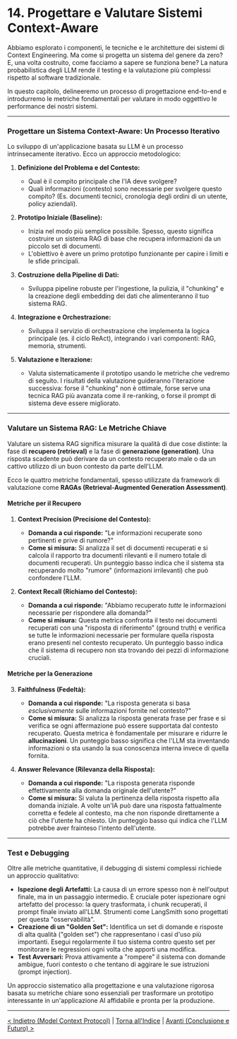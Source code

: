 # 14. Progettare e Valutare Sistemi Context-Aware

Abbiamo esplorato i componenti, le tecniche e le architetture dei sistemi di Context Engineering. Ma come si progetta un sistema del genere da zero? E, una volta costruito, come facciamo a sapere se funziona bene? La natura probabilistica degli LLM rende il testing e la valutazione più complessi rispetto al software tradizionale.

In questo capitolo, delineeremo un processo di progettazione end-to-end e introdurremo le metriche fondamentali per valutare in modo oggettivo le performance dei nostri sistemi.

---

### Progettare un Sistema Context-Aware: Un Processo Iterativo

Lo sviluppo di un'applicazione basata su LLM è un processo intrinsecamente iterativo. Ecco un approccio metodologico:

1.  **Definizione del Problema e del Contesto:**

    - Qual è il compito principale che l'IA deve svolgere?
    - Quali informazioni (contesto) sono necessarie per svolgere questo compito? (Es. documenti tecnici, cronologia degli ordini di un utente, policy aziendali).

2.  **Prototipo Iniziale (Baseline):**

    - Inizia nel modo più semplice possibile. Spesso, questo significa costruire un sistema RAG di base che recupera informazioni da un piccolo set di documenti.
    - L'obiettivo è avere un primo prototipo funzionante per capire i limiti e le sfide principali.

3.  **Costruzione della Pipeline di Dati:**

    - Sviluppa pipeline robuste per l'ingestione, la pulizia, il "chunking" e la creazione degli embedding dei dati che alimenteranno il tuo sistema RAG.

4.  **Integrazione e Orchestrazione:**

    - Sviluppa il servizio di orchestrazione che implementa la logica principale (es. il ciclo ReAct), integrando i vari componenti: RAG, memoria, strumenti.

5.  **Valutazione e Iterazione:**
    - Valuta sistematicamente il prototipo usando le metriche che vedremo di seguito. I risultati della valutazione guideranno l'iterazione successiva: forse il "chunking" non è ottimale, forse serve una tecnica RAG più avanzata come il re-ranking, o forse il prompt di sistema deve essere migliorato.

---

### Valutare un Sistema RAG: Le Metriche Chiave

Valutare un sistema RAG significa misurare la qualità di due cose distinte: la fase di **recupero (retrieval)** e la fase di **generazione (generation)**. Una risposta scadente può derivare da un contesto recuperato male o da un cattivo utilizzo di un buon contesto da parte dell'LLM.

Ecco le quattro metriche fondamentali, spesso utilizzate da framework di valutazione come **RAGAs (Retrieval-Augmented Generation Assessment)**.

#### Metriche per il Recupero

1.  **Context Precision (Precisione del Contesto):**

    - **Domanda a cui risponde:** "Le informazioni recuperate sono pertinenti e prive di rumore?"
    - **Come si misura:** Si analizza il set di documenti recuperati e si calcola il rapporto tra documenti rilevanti e il numero totale di documenti recuperati. Un punteggio basso indica che il sistema sta recuperando molto "rumore" (informazioni irrilevanti) che può confondere l'LLM.

2.  **Context Recall (Richiamo del Contesto):**
    - **Domanda a cui risponde:** "Abbiamo recuperato _tutte_ le informazioni necessarie per rispondere alla domanda?"
    - **Come si misura:** Questa metrica confronta il testo nei documenti recuperati con una "risposta di riferimento" (ground truth) e verifica se tutte le informazioni necessarie per formulare quella risposta erano presenti nel contesto recuperato. Un punteggio basso indica che il sistema di recupero non sta trovando dei pezzi di informazione cruciali.

#### Metriche per la Generazione

3.  **Faithfulness (Fedeltà):**

    - **Domanda a cui risponde:** "La risposta generata si basa _esclusivamente_ sulle informazioni fornite nel contesto?"
    - **Come si misura:** Si analizza la risposta generata frase per frase e si verifica se ogni affermazione può essere supportata dal contesto recuperato. Questa metrica è fondamentale per misurare e ridurre le **allucinazioni**. Un punteggio basso significa che l'LLM sta inventando informazioni o sta usando la sua conoscenza interna invece di quella fornita.

4.  **Answer Relevance (Rilevanza della Risposta):**
    - **Domanda a cui risponde:** "La risposta generata risponde effettivamente alla domanda originale dell'utente?"
    - **Come si misura:** Si valuta la pertinenza della risposta rispetto alla domanda iniziale. A volte un'IA può dare una risposta fattualmente corretta e fedele al contesto, ma che non risponde direttamente a ciò che l'utente ha chiesto. Un punteggio basso qui indica che l'LLM potrebbe aver frainteso l'intento dell'utente.

---

### Test e Debugging

Oltre alle metriche quantitative, il debugging di sistemi complessi richiede un approccio qualitativo:

- **Ispezione degli Artefatti:** La causa di un errore spesso non è nell'output finale, ma in un passaggio intermedio. È cruciale poter ispezionare ogni artefatto del processo: la query trasformata, i chunk recuperati, il prompt finale inviato all'LLM. Strumenti come LangSmith sono progettati per questa "osservabilità".
- **Creazione di un "Golden Set":** Identifica un set di domande e risposte di alta qualità ("golden set") che rappresentano i casi d'uso più importanti. Esegui regolarmente il tuo sistema contro questo set per monitorare le regressioni ogni volta che apporti una modifica.
- **Test Avversari:** Prova attivamente a "rompere" il sistema con domande ambigue, fuori contesto o che tentano di aggirare le sue istruzioni (prompt injection).

Un approccio sistematico alla progettazione e una valutazione rigorosa basata su metriche chiare sono essenziali per trasformare un prototipo interessante in un'applicazione AI affidabile e pronta per la produzione.

---

[< Indietro (Model Context Protocol)](./13-model-context-protocol-mcp.md) | [Torna all'Indice](./index.md) | [Avanti (Conclusione e Futuro) >](./15-conclusione-e-tendenze-future.md)
